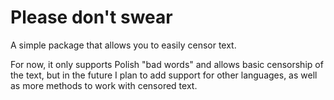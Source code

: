 # Please don't swear

A simple package that allows you to easily censor text.

For now, it only supports Polish "bad words" and allows basic censorship of the text, but in the future I plan to add support for other languages, as well as more methods to work with censored text.
